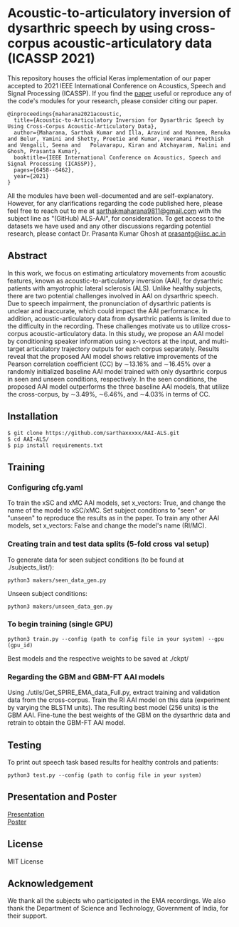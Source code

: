 # Acoustic-to-articulatory inversion of dysarthric speech by using cross-corpus acoustic-articulatory data (ICASSP 2021)
This repository houses the official Keras implementation of our paper accepted to 2021 IEEE International Conference on Acoustics, Speech and Signal Processing (ICASSP). If you find the [paper](https://ieeexplore.ieee.org/stamp/stamp.jsp?tp=&arnumber=9413625) useful or reproduce any of the code's modules for your research, please consider citing our paper. 

```
@inproceedings{maharana2021acoustic,
  title={Acoustic-to-Articulatory Inversion for Dysarthric Speech by Using Cross-Corpus Acoustic-Articulatory Data},
  author={Maharana, Sarthak Kumar and Illa, Aravind and Mannem, Renuka and Belur, Yamini and Shetty, Preetie and Kumar, Veeramani Preethish and Vengalil, Seena and   Polavarapu, Kiran and Atchayaram, Nalini and Ghosh, Prasanta Kumar},
  booktitle={IEEE International Conference on Acoustics, Speech and Signal Processing (ICASSP)},
  pages={6458--6462},
  year={2021}
}
```
All the modules have been well-documented and are self-explanatory. However, for any clarifications regarding the code published here, please feel free to reach out to me at <sarthakmaharana9811@gmail.com> with the subject line as "(GitHub) ALS-AAI", for consideration. 
To get access to the datasets we have used and any other discussions regarding potential research, please contact Dr. Prasanta Kumar Ghosh at <prasantg@iisc.ac.in>

## Abstract 
In this work, we focus on estimating articulatory movements from acoustic features, known as acoustic-to-articulatory inversion (AAI), for dysarthric patients with amyotrophic lateral sclerosis (ALS). Unlike healthy subjects, there are two potential challenges involved in AAI on dysarthric speech. Due to speech impairment, the pronunciation of dysarthric patients is unclear and inaccurate, which could impact the AAI performance. In addition, acoustic-articulatory data from dysarthric patients is limited due to the difficulty in the recording. These challenges motivate us to utilize cross-corpus acoustic-articulatory data. In this study, we propose an AAI model by conditioning speaker information using x-vectors at the input, and multi-target articulatory trajectory outputs for each corpus separately. Results reveal that the proposed AAI model shows relative improvements of the Pearson correlation coefficient (CC) by ∼13.16% and ∼16.45% over a randomly initialized baseline AAI model trained with only dysarthric corpus in seen and unseen conditions, respectively. In the seen conditions, the proposed AAI model outperforms the three baseline AAI models, that utilize the cross-corpus, by ∼3.49%, ∼6.46%, and ∼4.03% in terms of CC.

## Installation 
    $ git clone https://github.com/sarthaxxxxx/AAI-ALS.git
    $ cd AAI-ALS/
    $ pip install requirements.txt
  
## Training 
  ### Configuring cfg.yaml
  To train the xSC and xMC AAI models, set x_vectors: True, and change the name of the model to xSC/xMC. Set subject conditions to "seen" or "unseen" to reproduce   the results as in the paper. To train any other AAI models, set x_vectors: False and change the model's name (RI/MC). 
  ### Creating train and test data splits (5-fold cross val setup)
  To generate data for seen subject conditions (to be found at ./subjects_list/):
  ```
  python3 makers/seen_data_gen.py
  ```
  Unseen subject conditions:
  ```
  python3 makers/unseen_data_gen.py
  ```
  ### To begin training (single GPU)
  ```
  python3 train.py --config (path to config file in your system) --gpu (gpu_id)
  ```
  Best models and the respective weights to be saved at ./ckpt/
  
  ### Regarding the GBM and GBM-FT AAI models
  Using ./utils/Get_SPIRE_EMA_data_Full.py, extract training and validation data from the cross-corpus. Train the RI AAI model on this data (experiment by varying the BLSTM units). The resulting best model (256 units) is the GBM AAI. Fine-tune the best weights of the GBM on the dysarthric data and retrain to obtain the GBM-FT AAI model. 
  
## Testing
   To print out speech task based results for healthy controls and patients:
   ```
   python3 test.py --config (path to config file in your system)
   ```
## Presentation and Poster
   [Presentation](https://drive.google.com/file/d/1BkNZ1QMl1UM9ivvUNMVxLee7U2RC-Kzj/view?usp=sharing) <br>
   [Poster](https://drive.google.com/file/d/188MDKXdYPgAHxiyvGJt11-i0OjF1-8Pq/view?usp=sharing)
  
## License
MIT License

## Acknowledgement
We thank all the subjects who participated in the EMA recordings. We also thank the Department of Science and Technology, Government of India, for their support.
